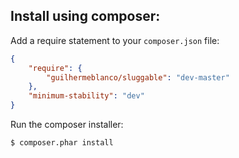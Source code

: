 Install using composer:
-----------------------

Add a require statement to your `composer.json` file:
```json
{
    "require": {
        "guilhermeblanco/sluggable": "dev-master"
    },
    "minimum-stability": "dev"
}
```

Run the composer installer:
```sh
$ composer.phar install
```
